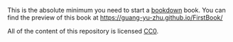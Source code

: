 This is the absolute minimum you need to start a [bookdown](https://bookdown.org/yihui/bookdown/) book. 
You can find the
preview of this book at https://guang-yu-zhu.github.io/FirstBook/

All of the content of this repository is licensed 
[CC0](https://creativecommons.org/publicdomain/zero/1.0/).
